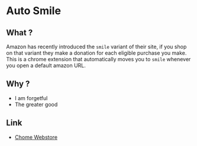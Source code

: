 # Auto Smile

## What ?

Amazon has recently introduced the `smile` variant of their site, if you shop on that variant they make a donation for each eligible purchase you make. This is a chrome extension that automatically moves you to `smile` whenever you open a default amazon URL.

## Why ?

- I am forgetful 
- The greater good

## Link

- [Chome Webstore](https://chrome.google.com/webstore/detail/auto-smile/bpcdebmnpjdeblfamdbpcenjoaffokkp)
